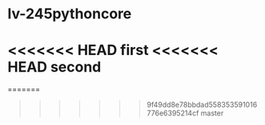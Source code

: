 # lv-245pythoncore
<<<<<<< HEAD
first
<<<<<<< HEAD
second
=======
=======

>>>>>>> 9f49dd8e78bbdad558353591016776e6395214cf
>>>>>>> master
